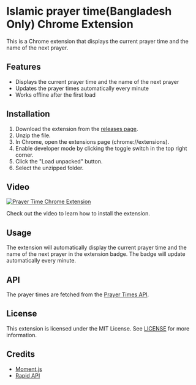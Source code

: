 # Islamic prayer time(Bangladesh Only) Chrome Extension

This is a Chrome extension that displays the current prayer time and the name of the next prayer.

## Features

- Displays the current prayer time and the name of the next prayer
- Updates the prayer times automatically every minute
- Works offline after the first load

## Installation

1. Download the extension from the [releases page](https://github.com/<your-username>/prayer-time-chrome-extension/releases).
2. Unzip the file.
3. In Chrome, open the extensions page (chrome://extensions).
4. Enable developer mode by clicking the toggle switch in the top right corner.
5. Click the "Load unpacked" button.
6. Select the unzipped folder.

## Video

[![Prayer Time Chrome Extension](https://img.youtube.com/vi/<video-id>/maxresdefault.jpg)](https://www.youtube.com/watch?v=<video-id>)

Check out the video to learn how to install the extension.

## Usage

The extension will automatically display the current prayer time and the name of the next prayer in the extension badge. The badge will update automatically every minute.

## API

The prayer times are fetched from the [Prayer Times API](https://rapidapi.com/meezaan/api/prayer-times/).

## License

This extension is licensed under the MIT License. See [LICENSE](LICENSE) for more information.

## Credits

- [Moment.js](https://momentjs.com/)
- [Rapid API](https://rapidapi.com/meezaan/api/prayer-times?utm_source=google&utm_medium=cpc&utm_campaign=DSA&utm_term=_&gclid=CjwKCAiAqt-dBhBcEiwATw-ggElg-HF57q8qpX82Q13wxyqqyaueLpfJRkfh_eBA5r1yfS5iQdF0DBoCIjAQAvD_BwE)
